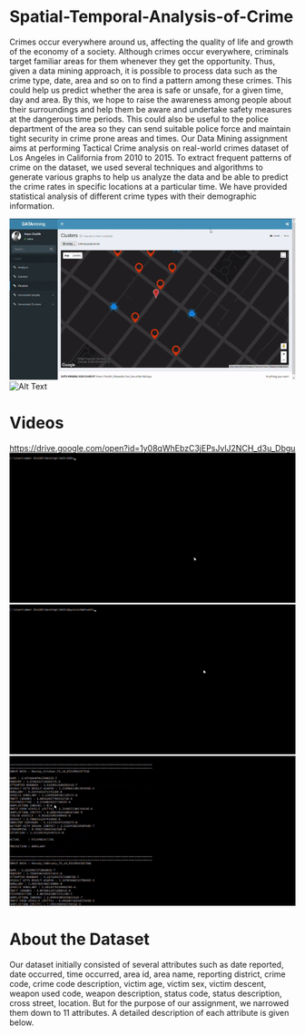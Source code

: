 # Spatial-Temporal-Analysis-of-Crime
Crimes occur everywhere around us, affecting the quality of life and growth of the economy of a society. Although crimes occur everywhere, criminals target familiar areas for them whenever they get the opportunity. Thus, given a data mining approach, it is possible to process data such as the crime type, date, area and so on to find a pattern among these crimes. This could help us predict whether the area is safe or unsafe, for a given time, day and area. 
By this, we hope to raise the awareness among people about their surroundings and help them be aware and undertake safety measures at the dangerous time periods. This could also be useful to the police department of the area so they can send suitable police force and maintain tight security in crime prone areas and times. 
Our Data Mining assignment aims at performing Tactical Crime analysis on real-world crimes dataset of Los Angeles in California from 2010 to 2015. To extract frequent patterns of crime on the dataset, we used several techniques and algorithms to generate various graphs to help us analyze the data and be able to predict the crime rates in specific locations at a particular time. We have provided statistical analysis of different crime types with their demographic information.

![Alt Text](https://github.com/MidasXIV/Spatial-Temporal-Analysis-of-Crime/blob/master/Videos/KNN_java.gif)
![Alt Text](https://github.com/MidasXIV/Spatial-Temporal-Analysis-of-Crime/blob/master/Videos/Knn_cluster.gif)

# Videos
https://drive.google.com/open?id=1y08qWhEbzC3jEPsJvlJ2NCH_d3u_Dbgu
![alt text](https://github.com/MidasXIV/Spatial-Temporal-Analysis-of-Crime/blob/master/Videos/Knn_cluster_console.gif)
![alt text](https://github.com/MidasXIV/Spatial-Temporal-Analysis-of-Crime/blob/master/Videos/BayesianNetStart.gif)
![alt text](https://github.com/MidasXIV/Spatial-Temporal-Analysis-of-Crime/blob/master/Videos/BayesianNetROC.gif)

# About the Dataset
Our dataset initially consisted of several attributes such as date reported, date occurred, time occurred, area id, area name, reporting district, crime code, crime code description, victim age, victim sex, victim descent, weapon used code, weapon description, status code, status description, cross street, location.
But for the purpose of our assignment, we narrowed them down to 11 attributes. A detailed description of each attribute is given below.
 
